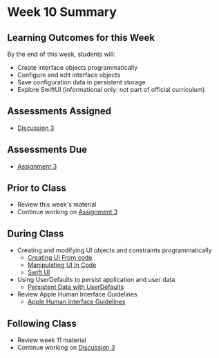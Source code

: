 # Week 10 Summary

## Learning Outcomes for this Week

By the end of this week, students will:

- Create interface objects programmatically
- Configure and edit interface objects
- Save configuration data in persistent storage
- Explore SwiftUI (informational only: not part of official curriculum)

## Assessments Assigned

- [Discussion 3](/assessments/participation/discussion-3.md)

## Assessments Due

- [Assignment 3](/assessments/assignments/assignment-3.md)

## Prior to Class

- Review this week's material
- Continue working on [Assignment 3](/assessments/assignments/assignment-3.md)

## During Class

- Creating and modifying UI objects and constraints programmatically
    - [Creating UI From code](./ui-from-code.md)
    - [Manipulating UI In Code](./manipulating-ui-in-code.md)
    - [Swift UI](./swiftui-1.md)
- Using UserDefaults to persist application and user data
    - [Persistent Data with UserDefaults](./persistent-data.md)
- Review Apple Human Interface Guidelines
    - [Apple Human Interface Guidelines](./apple-hig.md)
## Following Class

- Review week 11 material
- Continue working on [Discussion 3](/assessments/participation/discussion-3.md)
